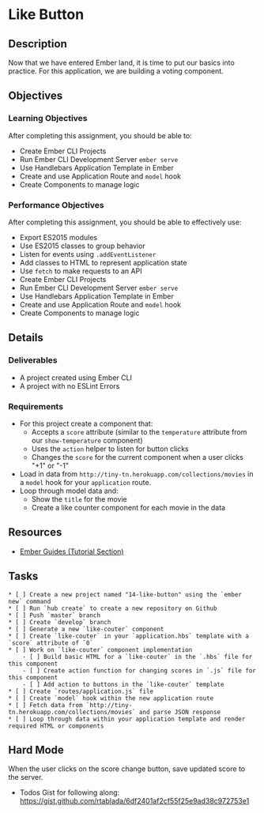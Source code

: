 # Like Button

## Description

Now that we have entered Ember land, it is time to put our basics into practice.
For this application, we are building a voting component.

## Objectives

### Learning Objectives

After completing this assignment, you should be able to:

* Create Ember CLI Projects
* Run Ember CLI Development Server `ember serve`
* Use Handlebars Application Template in Ember
* Create and use Application Route and `model` hook
* Create Components to manage logic

### Performance Objectives

After completing this assignment, you should be able to effectively use:

* Export ES2015 modules
* Use ES2015 classes to group behavior
* Listen for events using `.addEventListener`
* Add classes to HTML to represent application state
* Use `fetch` to make requests to an API
* Create Ember CLI Projects
* Run Ember CLI Development Server `ember serve`
* Use Handlebars Application Template in Ember
* Create and use Application Route and `model` hook
* Create Components to manage logic

## Details

### Deliverables

* A project created using Ember CLI
* A project with no ESLint Errors

### Requirements

- For this project create a component that:
	* Accepts a `score` attribute (similar to the `temperature` attribute from our `show-temperature` component)
	* Uses the `action` helper to listen for button clicks
	* Changes the `score` for the current component when a user clicks "+1" or "-1"
- Load in data from `http://tiny-tn.herokuapp.com/collections/movies` in a `model` hook for your `application` route.
- Loop through model data and:
	* Show the `title` for the movie
	* Create a like counter component for each movie in the data

## Resources

* [Ember Guides (Tutorial Section)](https://guides.emberjs.com/v2.4.0/tutorial/ember-cli/)

## Tasks

```
* [ ] Create a new project named "14-like-button" using the `ember new` command
* [ ] Run `hub create` to create a new repository on Github
* [ ] Push `master` branch
* [ ] Create `develop` branch
* [ ] Generate a new `like-couter` component
* [ ] Create `like-couter` in your `application.hbs` template with a `score` attribute of `0`
* [ ] Work on `like-couter` component implementation
	- [ ] Build basic HTML for a `like-couter` in the `.hbs` file for this component
	- [ ] Create action function for changing scores in `.js` file for this component
	- [ ] Add action to buttons in the `like-couter` template
* [ ] Create `routes/application.js` file
* [ ] Create `model` hook within the new application route
* [ ] Fetch data from `http://tiny-tn.herokuapp.com/collections/movies` and parse JSON response
* [ ] Loop through data within your application template and render required HTML or components
```

## Hard Mode

When the user clicks on the score change button, save updated score to the server.

* Todos Gist for following along: https://gist.github.com/rtablada/6df2401af2cf55f25e9ad38c972753e1

